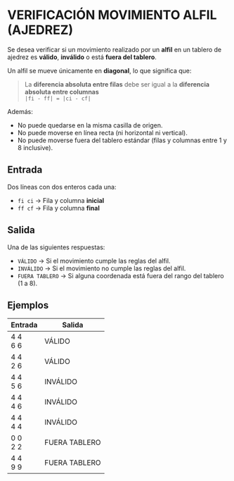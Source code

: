 # VERIFICACIÓN MOVIMIENTO ALFIL (AJEDREZ)

Se desea verificar si un movimiento realizado por un **alfil** en un tablero de ajedrez es **válido**, **inválido** o está **fuera del tablero**. 

Un alfil se mueve únicamente en **diagonal**, lo que significa que:
> La **diferencia absoluta entre filas** debe ser igual a la **diferencia absoluta entre columnas**  
> `|fi - ff| = |ci - cf|`

Además:
- No puede quedarse en la misma casilla de origen.
- No puede moverse en línea recta (ni horizontal ni vertical).
- No puede moverse fuera del tablero estándar (filas y columnas entre 1 y 8 inclusive).

## Entrada

Dos líneas con dos enteros cada una:

- `fi ci` → Fila y columna **inicial**
- `ff cf` → Fila y columna **final**

## Salida

Una de las siguientes respuestas:

- `VÁLIDO` → Si el movimiento cumple las reglas del alfil.
- `INVÁLIDO` → Si el movimiento no cumple las reglas del alfil.
- `FUERA TABLERO` → Si alguna coordenada está fuera del rango del tablero (1 a 8).

## Ejemplos

| Entrada         | Salida       |
|----------------|--------------|
| 4 4<br>6 6     | VÁLIDO       |
| 4 4<br>2 6     | VÁLIDO       |
| 4 4<br>5 6     | INVÁLIDO     |
| 4 4<br>4 6     | INVÁLIDO     |
| 4 4<br>4 4     | INVÁLIDO     |
| 0 0<br>2 2     | FUERA TABLERO|
| 4 4<br>9 9     | FUERA TABLERO|
